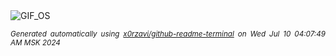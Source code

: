 <div align="justify">
<picture>
    <source media="(prefers-color-scheme: dark)" srcset="https://i.ibb.co/NYs3Qth/output-gif.gif">
    <source media="(prefers-color-scheme: light)" srcset="https://i.ibb.co/NYs3Qth/output-gif.gif">
    <img alt="GIF_OS" src="https://i.ibb.co/NYs3Qth/output-gif.gif">
</picture>

<sub><i>Generated automatically using [x0rzavi/github-readme-terminal](https://github.com/x0rzavi/github-readme-terminal) on Wed Jul 10 04:07:49 AM MSK 2024</i></sub>

</div>

<!-- Image deletion URL: https://ibb.co/F7KWNmv/d040a74651ae6669647ed9f857f87f98 -->
